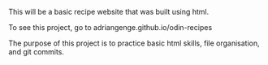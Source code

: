 This will be a basic recipe website that was built using html.

To see this project, go to adriangenge.github.io/odin-recipes

The purpose of this project is to practice basic html skills, file organisation, and git commits. 